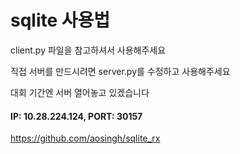 # sqlite 사용법
client.py 파일을 참고하셔서 사용해주세요  

직접 서버를 만드시려면 server.py를 수정하고 사용해주세요

대회 기간엔 서버 열어놓고 있겠습니다

#### IP: 10.28.224.124, PORT: 30157

https://github.com/aosingh/sqlite_rx